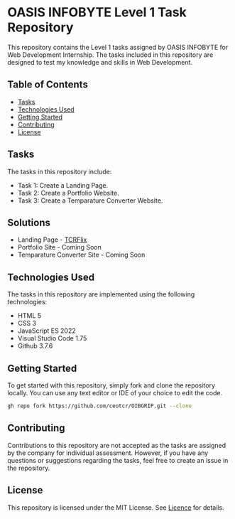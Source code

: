# OASIS INFOBYTE Level 1 Task Repository

This repository contains the Level 1 tasks assigned by OASIS INFOBYTE for Web Development Internship. The tasks included in this repository are designed to test my knowledge and skills in Web Development.

## Table of Contents

- [Tasks](#tasks)
- [Technologies Used](#technologies-used)
- [Getting Started](#getting-started)
- [Contributing](#contributing)
- [License](#license)

## Tasks

The tasks in this repository include:

- Task 1: Create a Landing Page.
- Task 2: Create a Portfolio Website.
- Task 3: Create a Temparature Converter Website.

## Solutions

- Landing Page - [TCRFlix](https://ceotcr.github.io/OIBGRIP/L1T1/)
- Portfolio Site - Coming Soon
- Temparature Converter Site - Coming Soon

## Technologies Used

The tasks in this repository are implemented using the following technologies:

- HTML 5
- CSS 3
- JavaScript ES 2022
- Visual Studio Code 1.75
- Github 3.7.6

## Getting Started

To get started with this repository, simply fork and clone the repository locally. You can use any text editor or IDE of your choice to edit the code.

```bash
gh repo fork https://github.com/ceotcr/OIBGRIP.git --clone
```

## Contributing

Contributions to this repository are not accepted as the tasks are assigned by the company for individual assessment. However, if you have any questions or suggestions regarding the tasks, feel free to create an issue in the repository.

## License

This repository is licensed under the MIT License. See [Licence](./LICENSE) for details.
